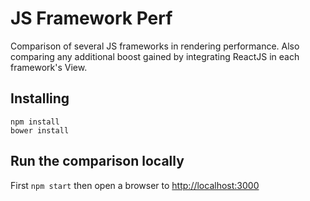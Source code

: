 JS Framework Perf
====

Comparison of several JS frameworks in rendering performance. Also comparing any additional boost gained by integrating ReactJS in each framework's View.

Installing
----

```
npm install
bower install
```

Run the comparison locally
----

First `npm start` then open a browser to <http://localhost:3000>



